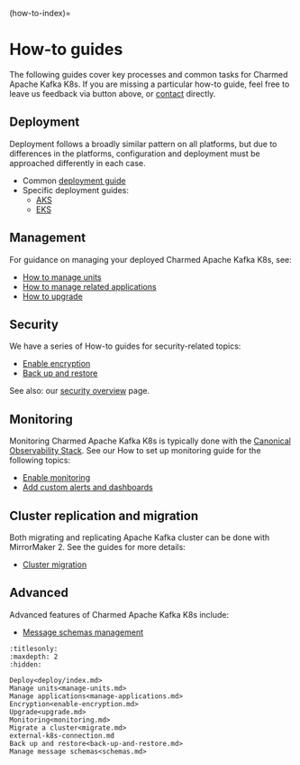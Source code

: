 (how-to-index)=
# How-to guides

The following guides cover key processes and common tasks for Charmed Apache Kafka K8s. If you are missing a particular how-to guide, feel free to leave us feedback via button above, or [contact](reference-contact) directly.

## Deployment

Deployment follows a broadly similar pattern on all platforms, but due to differences in the platforms, configuration and deployment must be approached differently in each case.

* Common [deployment guide](how-to-deploy-deploy-anywhere)
* Specific deployment guides:
  * [AKS](how-to-deploy-deploy-on-aks)
  * [EKS](how-to-deploy-deploy-on-eks)

## Management

For guidance on managing your deployed Charmed Apache Kafka K8s, see:

* [How to manage units](how-to-manage-units)
* [How to manage related applications](how-to-manage-applications)
* [How to upgrade](how-to-upgrade)

## Security

We have a series of How-to guides for security-related topics:

* [Enable encryption](how-to-enable-encryption)
* [Back up and restore](how-to-back-up-and-restore)

See also: our [security overview](explanation-security) page.

## Monitoring

Monitoring Charmed Apache Kafka K8s is typically done with the [Canonical Observability Stack](https://charmhub.io/topics/canonical-observability-stack).
See our How to set up monitoring guide for the following topics:

* [Enable monitoring](how-to-monitoring-enable-monitoring)
* [Add custom alerts and dashboards](how-to-monitoring-integrate-alerts-and-dashboards)

## Cluster replication and migration

Both migrating and replicating Apache Kafka cluster can be done with MirrorMaker 2.
See the guides for more details:

* [Cluster migration](how-to-cluster-replication-migrate-a-cluster)

## Advanced

Advanced features of Charmed Apache Kafka K8s include:

* [Message schemas management](how-to-manage-message-schemas)

```{toctree}
:titlesonly:
:maxdepth: 2
:hidden:

Deploy<deploy/index.md>
Manage units<manage-units.md>
Manage applications<manage-applications.md>
Encryption<enable-encryption.md>
Upgrade<upgrade.md>
Monitoring<monitoring.md>
Migrate a cluster<migrate.md>
external-k8s-connection.md
Back up and restore<back-up-and-restore.md>
Manage message schemas<schemas.md>
```
